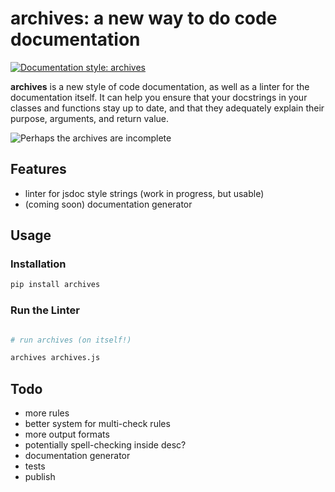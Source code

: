 # archives: a new way to do code documentation

[![Documentation style: archives](https://img.shields.io/badge/docstyle-archives-lightblue.svg)](https://github.com/wuz/archives)

**archives** is a new style of code documentation, as well as a linter for the documentation itself. It can help you ensure that your docstrings in your classes and functions stay up to date, and that they adequately explain their purpose, arguments, and return value.

![Perhaps the archives are incomplete](https://i.kym-cdn.com/entries/icons/original/000/023/967/obiwan.jpg)

## Features

- linter for jsdoc style strings (work in progress, but usable)
- (coming soon) documentation generator

## Usage

### Installation

```bash
pip install archives
```

### Run the Linter

```bash

# run archives (on itself!)

archives archives.js

```

## Todo

- more rules
- better system for multi-check rules
- more output formats
- potentially spell-checking inside desc?
- documentation generator
- tests
- publish
